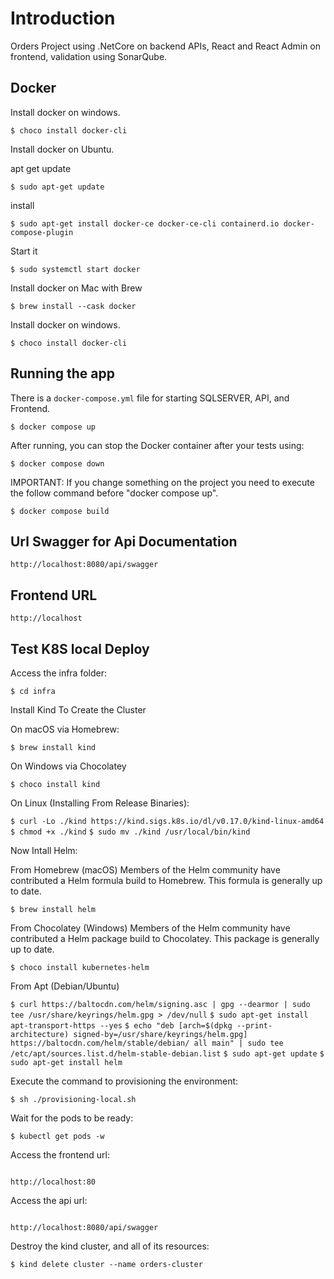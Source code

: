 # Introduction 
Orders Project using .NetCore on backend APIs, React and React Admin on frontend, validation using SonarQube.

## Docker

Install docker on windows.

`$ choco install docker-cli`

Install docker on Ubuntu.

apt get update

`$ sudo apt-get update`

install

`$ sudo apt-get install docker-ce docker-ce-cli containerd.io docker-compose-plugin`

Start it

`$ sudo systemctl start docker`

Install docker on Mac with Brew

`$ brew install --cask docker`

Install docker on windows.

`$ choco install docker-cli`

## Running the app

There is a `docker-compose.yml` file for starting SQLSERVER, API, and Frontend.

`$ docker compose up`

After running, you can stop the Docker container after your tests using:

`$ docker compose down`

IMPORTANT: If you change something on the project you need to execute the follow command before "docker compose up".

`$ docker compose build` 


## Url Swagger for Api Documentation

```
http://localhost:8080/api/swagger
```

## Frontend URL

```
http://localhost
```

## Test K8S local Deploy

Access the infra folder:

`$ cd infra`

Install Kind To Create the Cluster

On macOS via Homebrew:

`$ brew install kind`

On Windows via Chocolatey

`$ choco install kind`

On Linux (Installing From Release Binaries):

`$ curl -Lo ./kind https://kind.sigs.k8s.io/dl/v0.17.0/kind-linux-amd64`
`$ chmod +x ./kind`
`$ sudo mv ./kind /usr/local/bin/kind`


Now Intall Helm:

From Homebrew (macOS)
Members of the Helm community have contributed a Helm formula build to Homebrew. This formula is generally up to date.

`$ brew install helm`

From Chocolatey (Windows)
Members of the Helm community have contributed a Helm package build to Chocolatey. This package is generally up to date.

`$ choco install kubernetes-helm`

From Apt (Debian/Ubuntu)

`$ curl https://baltocdn.com/helm/signing.asc | gpg --dearmor | sudo tee /usr/share/keyrings/helm.gpg > /dev/null`
`$ sudo apt-get install apt-transport-https --yes`
`$ echo "deb [arch=$(dpkg --print-architecture) signed-by=/usr/share/keyrings/helm.gpg] https://baltocdn.com/helm/stable/debian/ all main" | sudo tee /etc/apt/sources.list.d/helm-stable-debian.list`
`$ sudo apt-get update`
`$ sudo apt-get install helm`

Execute the command to provisioning the environment:

`$ sh ./provisioning-local.sh`

Wait for the pods to be ready:

`$ kubectl get pods -w`

Access the frontend url:

```

http://localhost:80

```

Access the api url:

```

http://localhost:8080/api/swagger

```


Destroy the kind cluster, and all of its resources:

`$ kind delete cluster --name orders-cluster`